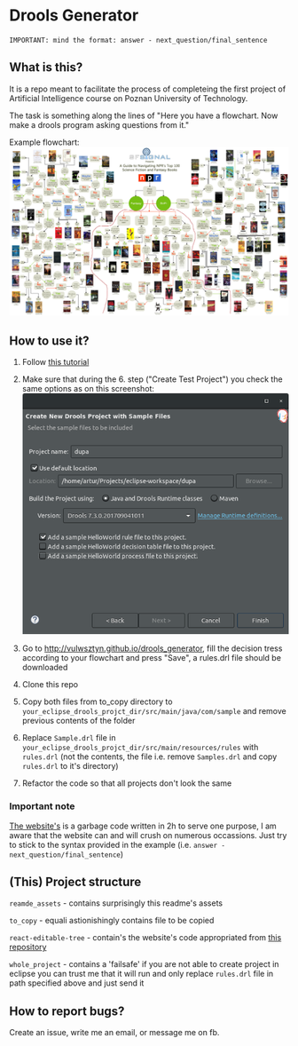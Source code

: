 # Drools Generator

```
IMPORTANT: mind the format: answer - next_question/final_sentence 
```

## What is this?
It is a repo meant to facilitate the process of completeing the first project of Artificial Intelligence course on Poznan University of Technology.

The task is something along the lines of "Here you have a flowchart. Now make a drools program asking questions from it."

Example flowchart:
![Example flowchart](https://github.com/vulwsztyn/drools_generator/blob/master/readme_assets/Sci-fi&Fantasy.jpg?raw=true)

## How to use it?

1. Follow [this tutorial](https://wwu-pi.github.io/tutorials/lectures/lsp/030_install_drools.html)

1. Make sure that during the 6. step ("Create Test Project") you check the same options as on this screenshot:
![Create Test Project Screenshot](https://github.com/vulwsztyn/drools_generator/blob/master/readme_assets/Screenshot.png?raw=true)

1. Go to http://vulwsztyn.github.io/drools_generator, fill the decision tress according to your flowchart and press "Save", a rules.drl file should be downloaded

1. Clone this repo

1. Copy both files from to_copy directory to `your_eclipse_drools_projct_dir/src/main/java/com/sample` and remove previous contents of the folder

1. Replace `Sample.drl` file in `your_eclipse_drools_projct_dir/src/main/resources/rules` with `rules.drl` (not the contents, the file i.e. remove `Samples.drl` and copy `rules.drl` to it's directory)

1. Refactor the code so that all projects don't look the same

### Important note

[The website's](http://vulwsztyn.github.io/drools_generator) is a garbage code written in 2h to serve one purpose, I am aware that the website can and will crush on numerous occassions. Just try to stick to the syntax provided in the example (i.e. `answer - next_question/final_sentence`)

## (This) Project structure

`reamde_assets` - contains surprisingly this readme's assets

`to_copy` - equali astionishingly contains file to be copied

`react-editable-tree` - contain's the website's code appropriated from [this repository](https://github.com/svognev/react-editable-tree)

`whole_project` - contains a 'failsafe' if you are not able to create project in eclipse you can trust me that it will run and only replace `rules.drl` file in path specified above and just send it

## How to report bugs?

Create an issue, write me an email, or message me on fb.
